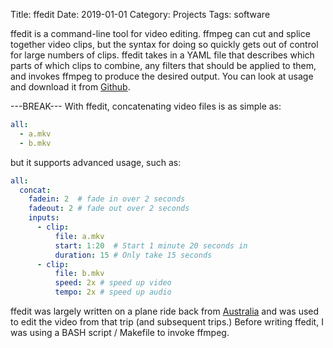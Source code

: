 Title: ffedit
Date: 2019-01-01
Category: Projects
Tags: software

ffedit is a command-line tool for video editing.
ffmpeg can cut and splice together video clips, but the syntax for doing so quickly gets out of control for large numbers of clips.
ffedit takes in a YAML file that describes which parts of which clips to combine, any filters that should be applied to them,
and invokes ffmpeg to produce the desired output.
You can look at usage and download it from [Github](https://github.com/ervanalb/ffedit).

---BREAK---
With ffedit, concatenating video files is as simple as:
```yaml
all:
  - a.mkv
  - b.mkv
```

but it supports advanced usage, such as:
```yaml
all:
  concat:
    fadein: 2  # fade in over 2 seconds
    fadeout: 2 # fade out over 2 seconds
    inputs:
      - clip:
          file: a.mkv
          start: 1:20  # Start 1 minute 20 seconds in
          duration: 15 # Only take 15 seconds
      - clip:
          file: b.mkv
          speed: 2x # speed up video
          tempo: 2x # speed up audio
```

ffedit was largely written on a plane ride back from [Australia]({filename}/2018-australia.md)
and was used to edit the video from that trip (and subsequent trips.)
Before writing ffedit, I was using a BASH script / Makefile to invoke ffmpeg.
